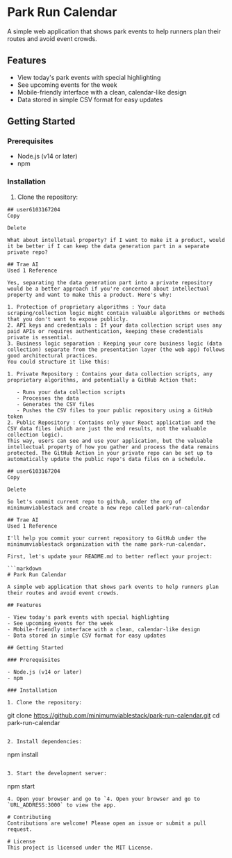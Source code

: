 # Park Run Calendar

A simple web application that shows park events to help runners plan their routes and avoid event crowds.

## Features

- View today's park events with special highlighting
- See upcoming events for the week
- Mobile-friendly interface with a clean, calendar-like design
- Data stored in simple CSV format for easy updates

## Getting Started

### Prerequisites

- Node.js (v14 or later)
- npm

### Installation

1. Clone the repository:
```
## user6103167204
Copy

Delete

What about intelletual property? if I want to make it a product, would it be better if I can keep the data generation part in a separate private repo?

## Trae AI
Used 1 Reference

Yes, separating the data generation part into a private repository would be a better approach if you're concerned about intellectual property and want to make this a product. Here's why:

1. Protection of proprietary algorithms : Your data scraping/collection logic might contain valuable algorithms or methods that you don't want to expose publicly.
2. API keys and credentials : If your data collection script uses any paid APIs or requires authentication, keeping these credentials private is essential.
3. Business logic separation : Keeping your core business logic (data collection) separate from the presentation layer (the web app) follows good architectural practices.
You could structure it like this:

1. Private Repository : Contains your data collection scripts, any proprietary algorithms, and potentially a GitHub Action that:
   
   - Runs your data collection scripts
   - Processes the data
   - Generates the CSV files
   - Pushes the CSV files to your public repository using a GitHub token
2. Public Repository : Contains only your React application and the CSV data files (which are just the end results, not the valuable collection logic).
This way, users can see and use your application, but the valuable intellectual property of how you gather and process the data remains protected. The GitHub Action in your private repo can be set up to automatically update the public repo's data files on a schedule.

## user6103167204
Copy

Delete

So let's commit current repo to github, under the org of minimumviablestack and create a new repo called park-run-calendar

## Trae AI
Used 1 Reference

I'll help you commit your current repository to GitHub under the minimumviablestack organization with the name park-run-calendar.

First, let's update your README.md to better reflect your project:

```markdown
# Park Run Calendar

A simple web application that shows park events to help runners plan their routes and avoid event crowds.

## Features

- View today's park events with special highlighting
- See upcoming events for the week
- Mobile-friendly interface with a clean, calendar-like design
- Data stored in simple CSV format for easy updates

## Getting Started

### Prerequisites

- Node.js (v14 or later)
- npm

### Installation

1. Clone the repository:
 ```
git clone https://github.com/minimumviablestack/park-run-calendar.git
cd park-run-calendar
```

2. Install dependencies:
```
npm install
```

3. Start the development server:
```
npm start
```
4. Open your browser and go to `4. Open your browser and go to `URL_ADDRESS:3000` to view the app.

# Contributing
Contributions are welcome! Please open an issue or submit a pull request.

# License   
This project is licensed under the MIT License.